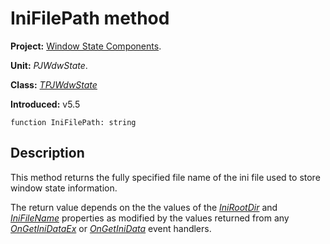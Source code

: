 # IniFilePath method #

**Project:** [Window State Components](WindowStateComponents.md).

**Unit:** _PJWdwState_.

**Class:** _[TPJWdwState](TPJWdwState.md)_

**Introduced:** v5.5

```
function IniFilePath: string
```

## Description ##

This method returns the fully specified file name of the ini file used to store window state information.

The return value depends on the the values of the _[IniRootDir](TPJWdwStateIniRootDir.md)_ and _[IniFileName](TPJWdwStateIniFileName.md)_ properties as modified by the values returned from any _[OnGetIniDataEx](TPJWdwStateOnGetIniDataEx.md)_ or _[OnGetIniData](TPJWdwStateOnGetIniData.md)_ event handlers.